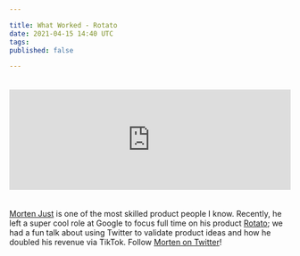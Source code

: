 ```yaml
---

title: What Worked - Rotato
date: 2021-04-15 14:40 UTC
tags: 
published: false

---
```


<iframe style="margin-bottom: 20px; margin-top: 20px;" width="100%" height="180" frameborder="no" scrolling="no" seamless src="https://share.transistor.fm/e/9256e7c3"></iframe>

[Morten Just](https://mortenjust.com/) is one of the most skilled product people I know. Recently, he left a super cool role at Google to focus full time on his product [Rotato](https://www.rotato.app/); we had a fun talk about using Twitter to validate product ideas and how he doubled his revenue via TikTok. Follow [Morten on Twitter](https://twitter.com/mortenjust)!
